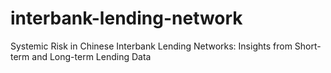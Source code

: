 # interbank-lending-network
Systemic Risk in Chinese Interbank Lending Networks: Insights from Short-term and Long-term Lending Data
